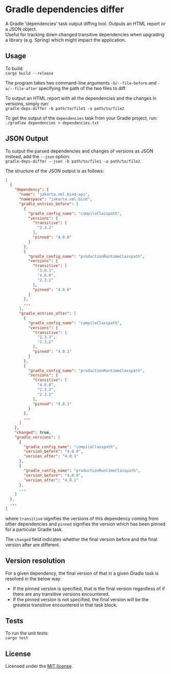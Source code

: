 # Gradle dependencies differ

A Gradle 'dependencies' task output diffing tool. Outputs an HTML report or a JSON object. \
Useful for tracking down changed transitive dependencies when upgrading a library (e.g. Spring) which might impact the application.


## Usage

To build: \
`cargo build --release`

The program takes two command-line arguments `-b/--file-before` and `-a/--file-after` specifying the path 
of the two files to diff.

To output an HTML report with all the dependencies and the changes in versions, simply run: \
`gradle-deps-differ -b path/to/file1 -a path/to/file2`

To get the output of the `dependencies` task from your Gradle project, run: \
`./gradlew dependencies > dependencies.txt`


## JSON Output

To output the parsed dependencies and changes of versions as JSON instead, add the `--json` option: \
`gradle-deps-differ --json -b path/to/file1 -a path/to/file2`


The structure of the JSON output is as follows:
```json
[
  {
    "dependency": {
      "name": "jakarta.xml.bind-api",
      "namespace": "jakarta.xml.bind",
      "gradle_entries_before": [
        {
          "gradle_config_name": "compileClasspath",
          "versions": {
            "transitive": [
              "2.3.2"
            ],
            "pinned": "4.0.0"
          }
        },
        {
          "gradle_config_name": "productionRuntimeClasspath",
          "versions": {
            "transitive": [
              "3.0.1",
              "4.0.0",
              "2.3.2"
            ],
            "pinned": "4.0.0"
          }
        },
        ...
      ],
      "gradle_entries_after": [
        {
          "gradle_config_name": "compileClasspath",
          "versions": {
            "transitive": [
              "2.3.3",
              "2.3.2"
            ],
            "pinned": "4.0.1"
          }
        },
        {
          "gradle_config_name": "productionRuntimeClasspath",
          "versions": {
            "transitive": [
              "4.0.0",
              "2.3.3",
              "2.3.2"
            ],
            "pinned": "4.0.1"
          }
        },
        ...
      ]
    },
    "changed": true,
    "gradle_versions": [
      {
        "gradle_config_name": "compileClasspath",
        "version_before": "4.0.0",
        "version_after": "4.0.1"
      },
      {
        "gradle_config_name": "productionRuntimeClasspath",
        "version_before": "4.0.0",
        "version_after": "4.0.1"
      },
      ...
    ]
  },
  ...
]
```

where `transitive` signifies the versions of this dependency coming from other dependencies and `pinned` signifies the version which has been pinned for a particular Gradle task.

The `changed` field indicates whether the final version before and the final version after are different.


## Version resolution

For a given dependency, the final version of that in a given Gradle task is resolved in the below way:
* If the pinned version is specified, that is the final version regardless of if there are any transitive versions encountered.
* If the pinned version is not specified, the final version will be the greatest transitive encountered in that task block.


## Tests
To run the unit tests: \
`cargo test`


## License
Licensed under the [MIT license](https://opensource.org/license/mit/).